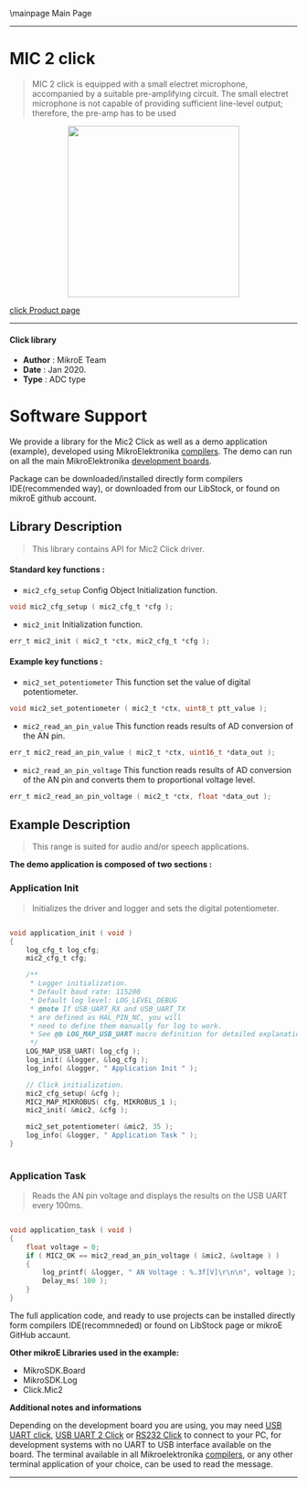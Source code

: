\mainpage Main Page
 
---
# MIC 2 click

> MIC 2 click is equipped with a small electret microphone, accompanied by a suitable pre-amplifying circuit. The small electret microphone is not capable of providing sufficient line-level output; therefore, the pre-amp has to be used

<p align="center">
  <img src="https://download.mikroe.com/images/click_for_ide/mic2_click.png" height=300px>
</p>

[click Product page](https://www.mikroe.com/mic-2-click)

---


#### Click library 

- **Author**        : MikroE Team
- **Date**          : Jan 2020.
- **Type**          : ADC type


# Software Support

We provide a library for the Mic2 Click 
as well as a demo application (example), developed using MikroElektronika 
[compilers](https://shop.mikroe.com/compilers). 
The demo can run on all the main MikroElektronika [development boards](https://shop.mikroe.com/development-boards).

Package can be downloaded/installed directly form compilers IDE(recommended way), or downloaded from our LibStock, or found on mikroE github account. 

## Library Description

> This library contains API for Mic2 Click driver.

#### Standard key functions :

- `mic2_cfg_setup` Config Object Initialization function.
```c
void mic2_cfg_setup ( mic2_cfg_t *cfg ); 
```

- `mic2_init` Initialization function.
```c
err_t mic2_init ( mic2_t *ctx, mic2_cfg_t *cfg );
```

#### Example key functions :

- `mic2_set_potentiometer` This function set the value of digital potentiometer.
```c
void mic2_set_potentiometer ( mic2_t *ctx, uint8_t ptt_value );
```

- `mic2_read_an_pin_value` This function reads results of AD conversion of the AN pin.
```c
err_t mic2_read_an_pin_value ( mic2_t *ctx, uint16_t *data_out );
```

- `mic2_read_an_pin_voltage` This function reads results of AD conversion of the AN pin and converts them to proportional voltage level.
```c
err_t mic2_read_an_pin_voltage ( mic2_t *ctx, float *data_out );
```

## Example Description

> This range is suited for audio and/or speech applications.

**The demo application is composed of two sections :**

### Application Init 

> Initializes the driver and logger and sets the digital potentiometer.

```c

void application_init ( void )
{
    log_cfg_t log_cfg;
    mic2_cfg_t cfg;

    /** 
     * Logger initialization.
     * Default baud rate: 115200
     * Default log level: LOG_LEVEL_DEBUG
     * @note If USB_UART_RX and USB_UART_TX 
     * are defined as HAL_PIN_NC, you will 
     * need to define them manually for log to work. 
     * See @b LOG_MAP_USB_UART macro definition for detailed explanation.
     */
    LOG_MAP_USB_UART( log_cfg );
    log_init( &logger, &log_cfg );
    log_info( &logger, " Application Init " );

    // Click initialization.
    mic2_cfg_setup( &cfg );
    MIC2_MAP_MIKROBUS( cfg, MIKROBUS_1 );
    mic2_init( &mic2, &cfg );

    mic2_set_potentiometer( &mic2, 35 );
    log_info( &logger, " Application Task " );
}
  
```

### Application Task

> Reads the AN pin voltage and displays the results on the USB UART every 100ms.

```c

void application_task ( void )
{
    float voltage = 0;
    if ( MIC2_OK == mic2_read_an_pin_voltage ( &mic2, &voltage ) ) 
    {
        log_printf( &logger, " AN Voltage : %.3f[V]\r\n\n", voltage );
        Delay_ms( 100 );
    }
} 

```

The full application code, and ready to use projects can be  installed directly form compilers IDE(recommneded) or found on LibStock page or mikroE GitHub accaunt.

**Other mikroE Libraries used in the example:** 

- MikroSDK.Board
- MikroSDK.Log
- Click.Mic2

**Additional notes and informations**

Depending on the development board you are using, you may need 
[USB UART click](https://shop.mikroe.com/usb-uart-click), 
[USB UART 2 Click](https://shop.mikroe.com/usb-uart-2-click) or 
[RS232 Click](https://shop.mikroe.com/rs232-click) to connect to your PC, for 
development systems with no UART to USB interface available on the board. The 
terminal available in all Mikroelektronika 
[compilers](https://shop.mikroe.com/compilers), or any other terminal application 
of your choice, can be used to read the message.



---

